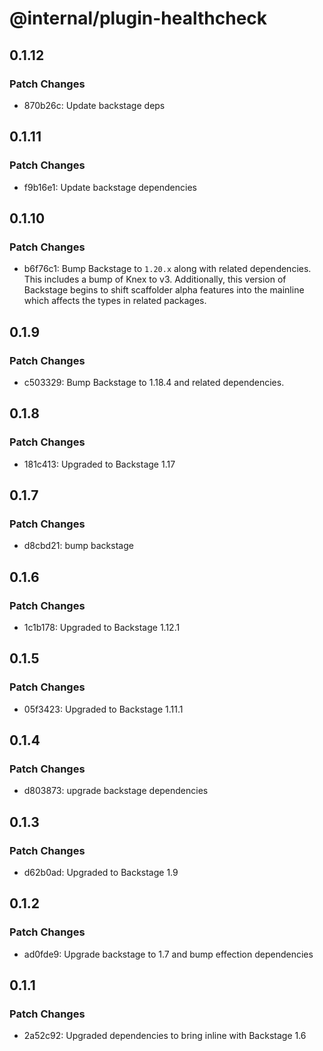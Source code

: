 # @internal/plugin-healthcheck

## 0.1.12

### Patch Changes

- 870b26c: Update backstage deps

## 0.1.11

### Patch Changes

- f9b16e1: Update backstage dependencies

## 0.1.10

### Patch Changes

- b6f76c1: Bump Backstage to `1.20.x` along with related dependencies. This includes a bump of Knex to v3. Additionally, this version of Backstage begins to shift scaffolder alpha features into the mainline which affects the types in related packages.

## 0.1.9

### Patch Changes

- c503329: Bump Backstage to 1.18.4 and related dependencies.

## 0.1.8

### Patch Changes

- 181c413: Upgraded to Backstage 1.17

## 0.1.7

### Patch Changes

- d8cbd21: bump backstage

## 0.1.6

### Patch Changes

- 1c1b178: Upgraded to Backstage 1.12.1

## 0.1.5

### Patch Changes

- 05f3423: Upgraded to Backstage 1.11.1

## 0.1.4

### Patch Changes

- d803873: upgrade backstage dependencies

## 0.1.3

### Patch Changes

- d62b0ad: Upgraded to Backstage 1.9

## 0.1.2

### Patch Changes

- ad0fde9: Upgrade backstage to 1.7 and bump effection dependencies

## 0.1.1

### Patch Changes

- 2a52c92: Upgraded dependencies to bring inline with Backstage 1.6
